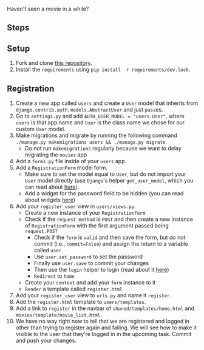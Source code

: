 Haven't seen a movie in a while?

## Steps

## Setup

1. Fork and clone [this repository](https://github.com/malthunayan/TASK-Django-M12-Authentication-and-Permissions-II).
2. Install the `requirements` using `pip install -r requirements/dev.lock`.

## Registration

1. Create a new app called `users` and create a `User` model that inherits from `django.contrib.auth.models.AbstractUser` and just `pass`es.
2. Go to `settings.py` and add `AUTH_USER_MODEL = "users.User"`, where `users` is that app name and `User` is the class name we chose for our custom `User` model.
3. Make migrations and migrate by running the following command `./manage.py makemigrations users && ./manage.py migrate`.
   - Do not run `makemigrations` regularly because we want to delay migrating the `movies` app
4. Add a `forms.py` file inside of your `users` app.
5. Add a `RegistrationForm` model form.
   - Make sure to set the model equal to `User`, but do not import your `User` model directly (use `Django`'s helper `get_user_model`, which you can read about [here](https://docs.djangoproject.com/en/4.0/topics/auth/customizing/#referencing-the-user-model)).
   - Add a widget for the password field to be hidden (you can read about widgets [here](https://docs.djangoproject.com/en/4.0/ref/forms/widgets/))
6. Add your `register_user` view in `users/views.py`.
   - Create a new instance of your `RegistrationForm`
   - Check if the `request method` is `POST` and then create a new instance of `RegistrationForm` with the first argument passed being `request.POST`
     - Check if the `form` is `valid` and then save the form, but do not commit (i.e., `commit=False`) and assign the return to a variable called `user`
     - Use `user.set_password` to set the password
     - Finally use `user.save` to commit your changes
     - Then use the `login` helper to login (read about it [here](https://docs.djangoproject.com/en/4.0/topics/auth/default/#how-to-log-a-user-in))
     - `Redirect` to `home`
   - Create your `context` and add your `form` instance to it
   - `Render` a template called `register.html`
7. Add your `register_user` view to `urls.py` and name it `register`.
8. Add the `register.html` template to `users/templates`.
9. Add a link to `register` in the navbar of `shared/templates/home.html` and `movies/template/movie_list.html`.
10. We have no way right now to tell that we are registered and logged in other than trying to register again and failing. We will see how to make it visible to the user that they're logged in in the upcoming task. Commit and push your changes.
